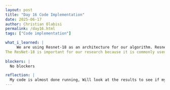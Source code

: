 ```yaml
---
layout: post
title: "Day 16 Code Implementation"
date: 2025-06-17
author: Christian Olabisi
permalink: /day16.html
tags: ["Code implementation"]

what_i_learned: |
     We are using Resnet-18 as an architecture for our algorithm. Resnet-18 introduces skip connections that allow for gradient flow. ResNet-18 has 18 layers, making it deep enough to learn complex features. Also, Resnet-18 does well with classification tasks. 
The ResNet-18 is important for our research because it is commonly used. I also learned more about Cross-entropy loss. Cross-entropy loss  is the standard loss function for multi-class classification. For a single example, it's calculated as Loss =                     - log(p_correct_class). Were using cross entropy because our outputs can be interpreted as class probabilities after something called softmax. Which is when you convert real numbers into probabilities. It also is a great tool when handling Cifar-10. Lastly, it provides strong gradients when predictions are wrong. Meaning it's weaker when the predictions are correct. Looked a little bit at the optimizer configuration. I plan on taking a deeper look at how the optimizer configuration works tomorrow.
  
blockers: |
  No blockers

reflection: |
  My code is almost done running, Will look at the results to see if my accuracy has improved. Also, I will be looking more at the breakdown of some other components of my code.
---
```


